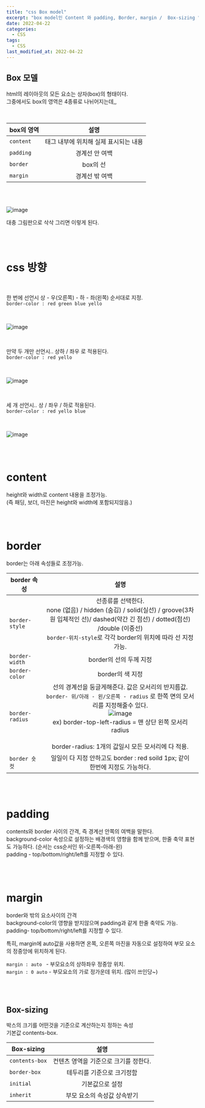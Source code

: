 ```yaml
---
title: "css Box model"
excerpt: "box model인 Content 와 padding, Border, margin /  Box-sizing "
date: 2022-04-22
categories:
  - CSS
tags:
  - CSS
last_modified_at: 2022-04-22
---
```


## Box 모델

html의 레이아웃의 모든 요소는 상자(box)의 형태이다.  
그중에서도 box의 영역은 4종류로 나뉘어지는데,,

<br>

| box의 영역 |                 설명                  |
| ---------- | :-----------------------------------: |
| `content`  | 태그 내부에 위치해 실제 표시되는 내용 |
| `padding`  |            경계선 안 여백             |
| `border`   |               box의 선                |
| `margin`   |            경계선 밖 여백             |

<br>
<br>

![image](https://user-images.githubusercontent.com/91597005/164678118-6d167215-7523-4b39-a408-c7561a237286.png)

대충 그림판으로 삭삭 그리면 이렇게 된다.

<br>
<br>

# css 방향

<br>

한 번에 선언시 상 - 우(오른쪽) - 하 - 좌(왼쪽) 순서대로 지정.  
`border-color : red green blue yello `

<br>

![image](https://user-images.githubusercontent.com/91597005/164675311-bc6a9a8c-d79b-4c7b-83cf-0f77a125b790.png)

<br>

만약 두 개만 선언시.. 상하 / 좌우 로 적용된다.  
`border-color : red yello `

<br>

![image](https://user-images.githubusercontent.com/91597005/164675609-c4ed7a78-3769-410a-960e-212b24fb21f9.png)

<br>

세 개 선언시.. 상 / 좌우 / 하로 적용된다.  
`border-color : red yello blue`

<br>

![image](https://user-images.githubusercontent.com/91597005/164675868-01893cdb-4475-4f85-ac5b-dce3664642fa.png)

<br>
<br>

# content

height와 width로 content 내용을 조정가능.  
(즉 패딩, 보더, 마진은 height와 width에 포함되지않음.)

<br>
<br>

# border

border는 아래 속성들로 조정가능.

| border 속성     |                                                                                                                                                                                         설명                                                                                                                                                                                         |
| --------------- | :----------------------------------------------------------------------------------------------------------------------------------------------------------------------------------------------------------------------------------------------------------------------------------------------------------------------------------------------------------------------------------: |
| `border-style`  |                                                                                선종류를 선택한다. <br> none (없음) / hidden (숨김) / solid(실선) / groove(3차원 입체적인 선)/ dashed(약간 긴 점선) / dotted(점선) /double (이중선) <br> `border-위치-style`로 각각 border의 위치에 따라 선 지정가능.                                                                                 |
| `border-width`  |                                                                                                                                                                               border의 선의 두께 지정                                                                                                                                                                                |
| `border-color`  |                                                                                                                                                                                   border의 색 지정                                                                                                                                                                                   |
| `border-radius` | 선의 경계선을 둥글게해준다. 값은 모서리의 반지름값. <br> `border- 위/아래 - 왼/오른쪽 - radius` 로 한쪽 면의 모서리를 지정해줄수 있다. <br> ![image](https://user-images.githubusercontent.com/91597005/164676343-9ba3da6a-c405-468c-ada9-27abe1aae7c5.png)<br> ex) border-top-left-radius = 맨 상단 왼쪽 모서리 radius <br> <Br> border-radius: 1개의 값일시 모든 모서리에 다 적용. |
| `border 숏컷`   |                                                                                                                                                  일일이 다 지정 안하고도 border : red soild 1px; 같이 <br> 한번에 지정도 가능하다.                                                                                                                                                   |

<br>
<br>

# padding

contents와 border 사이의 간격, 즉 경계선 안쪽의 여백을 말한다.  
background-color 속성으로 설정하는 배경색의 영향을 함께 받으며, 한줄 축약 표현도 가능하다. (순서는 css순서인 위-오른쪽-아래-왼)  
padding - top/bottom/right/left를 지정할 수 있다.

<br>
<br>

# margin

border와 밖의 요소사이의 간격  
background-color의 영향을 받지않으며 padding과 같게 한줄 축약도 가능.  
padding- top/bottom/right/left를 지정할 수 있다.

특히, margin에 auto값을 사용하면 온쪽, 오른쪽 마진을 자동으로 설정하여 부모 요소의 정중앙에 위치하게 된다.

`margin : auto ` - 부모요소의 상하좌우 정중앙 위치.  
 `margin : 0 auto` - 부모요소의 가로 정가운데 위치. (많이 쓰인당~)

<br>
<br>

## Box-sizing

박스의 크기를 어떤것을 기준으로 계산하는지 정하는 속성  
기본값 contents-box.

| Box-sizing     |                 설명                  |
| -------------- | :-----------------------------------: |
| `contents-box` | 컨텐츠 영역을 기준으로 크기를 정한다. |
| `border-box`   |      테두리를 기준으로 크기정함       |
| `initial`      |            기본값으로 설정            |
| `inherit`      |      부모 요소의 속성값 상속받기      |
